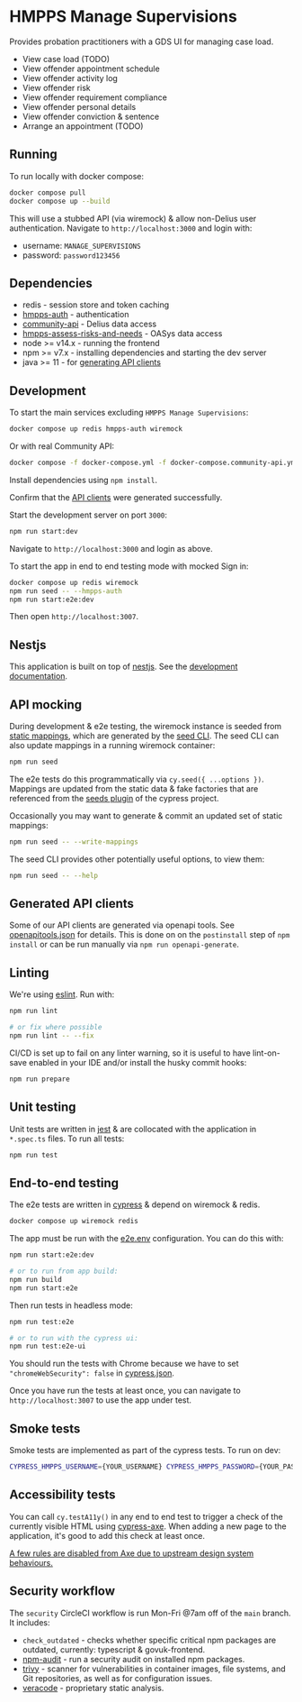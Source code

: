 # HMPPS Manage Supervisions

Provides probation practitioners with a GDS UI for managing case load.

* View case load (TODO)
* View offender appointment schedule
* View offender activity log
* View offender risk
* View offender requirement compliance
* View offender personal details
* View offender conviction & sentence
* Arrange an appointment (TODO)

## Running

To run locally with docker compose:

```bash
docker compose pull
docker compose up --build
```

This will use a stubbed API (via wiremock) & allow non-Delius user authentication.
Navigate to `http://localhost:3000` and login with:

* username: `MANAGE_SUPERVISIONS`
* password: `password123456`

## Dependencies

* redis - session store and token caching
* [hmpps-auth](https://github.com/ministryofjustice/hmpps-auth) - authentication
* [community-api](https://github.com/ministryofjustice/community-api) - Delius data access
* [hmpps-assess-risks-and-needs](https://github.com/ministryofjustice/hmpps-assess-risks-and-needs) - OASys data access
* node >= v14.x - running the frontend
* npm >= v7.x - installing dependencies and starting the dev server
* java >= 11 - for [generating API clients](#Generated-API-clients)

## Development

To start the main services excluding `HMPPS Manage Supervisions`:

```bash
docker compose up redis hmpps-auth wiremock
```

Or with real Community API:

```bash
docker compose -f docker-compose.yml -f docker-compose.community-api.yml up redis hmpps-auth community-api
```

Install dependencies using `npm install`.

Confirm that the [API clients](#generated-api-clients) were generated successfully.

Start the development server on port `3000`:

```bash
npm run start:dev
```

Navigate to `http://localhost:3000` and login as above.

To start the app in end to end testing mode with mocked Sign in:

```bash
docker compose up redis wiremock
npm run seed -- --hmpps-auth
npm run start:e2e:dev
```

Then open `http://localhost:3007`.

## Nestjs

This application is built on top of [nestjs](https://nestjs.com/).
See the [development documentation](./doc/nestjs.md).

## API mocking

During development & e2e testing, the wiremock instance is seeded from [static mappings](./wiremock), which are generated by the [seed CLI](cypress/plugins/wiremock/cli.ts).
The seed CLI can also update mappings in a running wiremock container:

```bash
npm run seed
```

The e2e tests do this programmatically via `cy.seed({ ...options })`.
Mappings are updated from the static data & fake factories that are referenced from the [seeds plugin](cypress/plugins/seeds.ts) of the cypress project.

Occasionally you may want to generate & commit an updated set of static mappings:

```bash
npm run seed -- --write-mappings
```

The seed CLI provides other potentially useful options, to view them:

```bash
npm run seed -- --help
```

## Generated API clients

Some of our API clients are generated via openapi tools.
See [openapitools.json](./openapitools.json) for details.
This is done on on the `postinstall` step of `npm install` or can be run manually via `npm run openapi-generate`.

## Linting

We're using [eslint](https://eslint.org/). Run with:

```bash
npm run lint

# or fix where possible
npm run lint -- --fix
```

CI/CD is set up to fail on any linter warning, so it is useful to have lint-on-save enabled in your IDE and/or install the husky commit hooks:

```bash
npm run prepare
```

## Unit testing

Unit tests are written in [jest](https://jestjs.io/) & are collocated with the application in `*.spec.ts` files. To run all tests:

```bash
npm run test
```

## End-to-end testing

The e2e tests are written in [cypress](https://www.cypress.io/) & depend on wiremock & redis.

```bash
docker compose up wiremock redis
```

The app must be run with the [e2e.env](./e2e.env) configuration. You can do this with:

```bash
npm run start:e2e:dev

# or to run from app build:
npm run build
npm run start:e2e
```

Then run tests in headless mode:

```bash
npm run test:e2e

# or to run with the cypress ui:
npm run test:e2e-ui
```

You should run the tests with Chrome because we have to set `"chromeWebSecurity": false` in [cypress.json](cypress.json).

Once you have run the tests at least once, you can navigate to `http://localhost:3007` to use the app under test.

## Smoke tests

Smoke tests are implemented as part of the cypress tests. To run on dev:

```bash
CYPRESS_HMPPS_USERNAME={YOUR_USERNAME} CYPRESS_HMPPS_PASSWORD={YOUR_PASSWORD} cypress run --config-file cypress.dev.json --spec 'cypress/integration/smoke/**/*.spec.ts'
```

## Accessibility tests

You can call `cy.testA11y()` in any end to end test to trigger a check of the currently visible HTML using [cypress-axe](https://github.com/component-driven/cypress-axe). When adding a new page to the application, it's good to add this check at least once.

[A few rules are disabled from Axe due to upstream design system behaviours.](https://github.com/ministryofjustice/hmpps-manage-supervisions/pull/277)

## Security workflow

The `security` CircleCI workflow is run Mon-Fri @7am off of the `main` branch. It includes:

* `check_outdated` - checks whether specific critical npm packages are outdated, currently: typescript & govuk-frontend.
* [npm-audit](https://docs.npmjs.com/cli/v7/commands/npm-audit) - run a security audit on installed npm packages.
* [trivy](https://github.com/aquasecurity/trivy) - scanner for vulnerabilities in container images, file systems, and Git repositories, as well as for configuration issues.
* [veracode](https://www.veracode.com/products/binary-static-analysis-sast) - proprietary static analysis.
